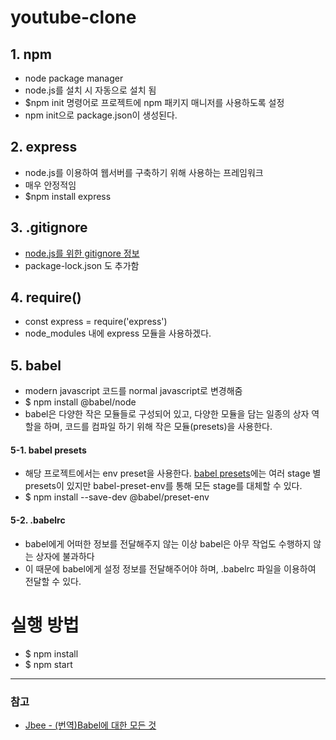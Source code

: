 # youtube-clone

## 1. npm
- node package manager
- node.js를 설치 시 자동으로 설치 됨
- $npm init  명령어로 프로젝트에 npm 패키지 매니저를 사용하도록 설정
- npm init으로 package.json이 생성된다.

## 2. express 
- node.js를 이용하여 웹서버를 구축하기 위해 사용하는 프레임워크
- 매우 안정적임
- $npm install express

## 3. .gitignore
- [node.js를 위한 gitignore 정보](https://github.com/github/gitignore/blob/master/Node.gitignore)
- package-lock.json 도 추가함

## 4. require()
- const express = require('express')
- node_modules 내에 express 모듈을 사용하겠다.

## 5. babel
- modern javascript 코드를 normal javascript로 변경해줌
- $ npm install @babel/node
- babel은 다양한 작은 모듈들로 구성되어 있고, 다양한 모듈을 담는 일종의 상자 역할을 하며, 코드를 컴파일 하기 위해 작은 모듈(presets)을 사용한다.

#### 5-1. babel presets
- 해당 프로젝트에서는 env preset을 사용한다. [babel presets](https://babeljs.io/docs/en/babel-preset-env)에는 여러 stage 별 presets이 있지만 babel-preset-env를 통해 모든 stage를 대체할 수 있다.
- $ npm install --save-dev @babel/preset-env

#### 5-2. .babelrc
- babel에게 어떠한 정보를 전달해주지 않는 이상 babel은 아무 작업도 수행하지 않는 상자에 불과하다
- 이 때문에 babel에게 설정 정보를 전달해주어야 하며, .babelrc 파일을 이용하여 전달할 수 있다.


# 실행 방법
- $ npm install
- $ npm start



---  
### 참고
- [Jbee - \(번역\)Babel에 대한 모든 것 ](https://jaeyeophan.github.io/2017/05/16/Everything-about-babel/)